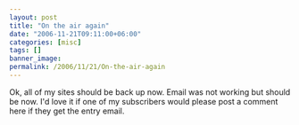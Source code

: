 ```yaml
---
layout: post
title: "On the air again"
date: "2006-11-21T09:11:00+06:00"
categories: [misc]
tags: []
banner_image: 
permalink: /2006/11/21/On-the-air-again
---
```


Ok, all of my sites should be back up now. Email was not working but should be now. I'd love it if one of my subscribers would please post a comment here if they get the entry email.